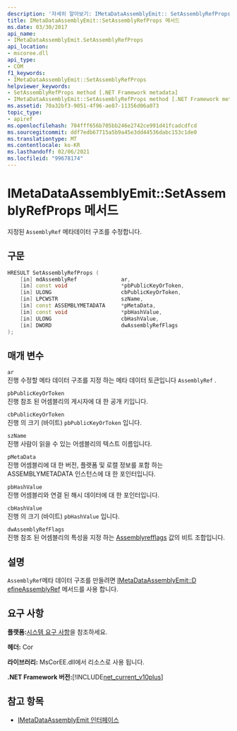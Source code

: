 ```yaml
---
description: '자세히 알아보기: IMetaDataAssemblyEmit:: SetAssemblyRefProps 메서드'
title: IMetaDataAssemblyEmit::SetAssemblyRefProps 메서드
ms.date: 03/30/2017
api_name:
- IMetaDataAssemblyEmit.SetAssemblyRefProps
api_location:
- mscoree.dll
api_type:
- COM
f1_keywords:
- IMetaDataAssemblyEmit::SetAssemblyRefProps
helpviewer_keywords:
- SetAssemblyRefProps method [.NET Framework metadata]
- IMetaDataAssemblyEmit::SetAssemblyRefProps method [.NET Framework metadata]
ms.assetid: 70a32bf3-9051-4f96-ae87-11356d06a073
topic_type:
- apiref
ms.openlocfilehash: 704fff656b705bb246e2742ce991d41fcadcdfcd
ms.sourcegitcommit: ddf7edb67715a5b9a45e3dd44536dabc153c1de0
ms.translationtype: MT
ms.contentlocale: ko-KR
ms.lasthandoff: 02/06/2021
ms.locfileid: "99678174"
---
```

# <a name="imetadataassemblyemitsetassemblyrefprops-method"></a>IMetaDataAssemblyEmit::SetAssemblyRefProps 메서드

지정된 `AssemblyRef` 메타데이터 구조를 수정합니다.  
  
## <a name="syntax"></a>구문  
  
```cpp  
HRESULT SetAssemblyRefProps (  
    [in] mdAssemblyRef              ar,  
    [in] const void                 *pbPublicKeyOrToken,  
    [in] ULONG                      cbPublicKeyOrToken,  
    [in] LPCWSTR                    szName,
    [in] const ASSEMBLYMETADATA     *pMetaData,
    [in] const void                 *pbHashValue,  
    [in] ULONG                      cbHashValue,  
    [in] DWORD                      dwAssemblyRefFlags  
);  
```  
  
## <a name="parameters"></a>매개 변수  

 `ar`  
 진행 수정할 메타 데이터 구조를 지정 하는 메타 데이터 토큰입니다 `AssemblyRef` .  
  
 `pbPublicKeyOrToken`  
 진행 참조 된 어셈블리의 게시자에 대 한 공개 키입니다.  
  
 `cbPublicKeyOrToken`  
 진행 의 크기 (바이트) `pbPublicKeyOrToken` 입니다.  
  
 `szName`  
 진행 사람이 읽을 수 있는 어셈블리의 텍스트 이름입니다.  
  
 `pMetaData`  
 진행 어셈블리에 대 한 버전, 플랫폼 및 로캘 정보를 포함 하는 ASSEMBLYMETADATA 인스턴스에 대 한 포인터입니다.  
  
 `pbHashValue`  
 진행 어셈블리와 연결 된 해시 데이터에 대 한 포인터입니다.  
  
 `cbHashValue`  
 진행 의 크기 (바이트) `pbHashValue` 입니다.  
  
 `dwAssemblyRefFlags`  
 진행 참조 된 어셈블리의 특성을 지정 하는 [Assemblyrefflags](assemblyrefflags-enumeration.md) 값의 비트 조합입니다.  
  
## <a name="remarks"></a>설명  

 `AssemblyRef`메타 데이터 구조를 만들려면 [IMetaDataAssemblyEmit::D efineAssemblyRef](imetadataassemblyemit-defineassemblyref-method.md) 메서드를 사용 합니다.  
  
## <a name="requirements"></a>요구 사항  

 **플랫폼:**[시스템 요구 사항](../../get-started/system-requirements.md)을 참조하세요.  
  
 **헤더:** Cor  
  
 **라이브러리:** MsCorEE.dll에서 리소스로 사용 됩니다.  
  
 **.NET Framework 버전:**[!INCLUDE[net_current_v10plus](../../../../includes/net-current-v10plus-md.md)]  
  
## <a name="see-also"></a>참고 항목

- [IMetaDataAssemblyEmit 인터페이스](imetadataassemblyemit-interface.md)
